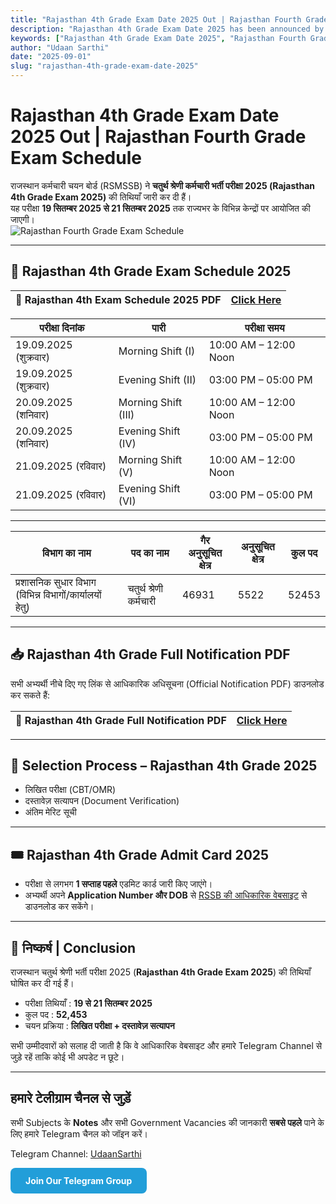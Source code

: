 ```yaml
---
title: "Rajasthan 4th Grade Exam Date 2025 Out | Rajasthan Fourth Grade Bharti Schedule, Posts, Selection Process"
description: "Rajasthan 4th Grade Exam Date 2025 has been announced by RSMSSB. Check Rajasthan Fourth Grade Exam Schedule, Vacancy Details, Notification PDF, Admit Card, and Selection Process."
keywords: ["Rajasthan 4th Grade Exam Date 2025", "Rajasthan Fourth Grade", "Rajasthan 4th Grade Vacancy", "Rajasthan 4th Grade Notification", "Rajasthan 4th Grade Exam Schedule", "Rajasthan 4th Grade Admit Card"]
author: "Udaan Sarthi"
date: "2025-09-01"
slug: "rajasthan-4th-grade-exam-date-2025"
---
```


# Rajasthan 4th Grade Exam Date 2025 Out | Rajasthan Fourth Grade Exam Schedule

राजस्थान कर्मचारी चयन बोर्ड (RSMSSB) ने **चतुर्थ श्रेणी कर्मचारी भर्ती परीक्षा 2025 (Rajasthan 4th Grade Exam 2025)** की तिथियाँ जारी कर दी हैं।  
यह परीक्षा **19 सितम्बर 2025 से 21 सितम्बर 2025** तक राज्यभर के विभिन्न केन्द्रों पर आयोजित की जाएगी।  
![Rajasthan Fourth Grade Exam Schedule](/images/blog/fourth-grade-exam-date.png)

---

## 📅 Rajasthan 4th Grade Exam Schedule 2025

| 📑 **Rajasthan 4th Exam Schedule 2025 PDF** | [Click Here](https://drive.google.com/file/d/1Niul3jqePSY9dFFSy7wwxsF3o9Zuuc8t/view?usp=drive_link) |
|--------------------------------------------------|---------------------------------------------------------------------------------------------------|


| परीक्षा दिनांक | पारी | परीक्षा समय |
|---------------|------|-------------|
| 19.09.2025 (शुक्रवार) | Morning Shift (I) | 10:00 AM – 12:00 Noon |
| 19.09.2025 (शुक्रवार) | Evening Shift (II) | 03:00 PM – 05:00 PM |
| 20.09.2025 (शनिवार) | Morning Shift (III) | 10:00 AM – 12:00 Noon |
| 20.09.2025 (शनिवार) | Evening Shift (IV) | 03:00 PM – 05:00 PM |
| 21.09.2025 (रविवार) | Morning Shift (V) | 10:00 AM – 12:00 Noon |
| 21.09.2025 (रविवार) | Evening Shift (VI) | 03:00 PM – 05:00 PM |

---



| विभाग का नाम | पद का नाम | गैर अनुसूचित क्षेत्र | अनुसूचित क्षेत्र | कुल पद |
|--------------|-----------|----------------------|------------------|--------|
| प्रशासनिक सुधार विभाग (विभिन्न विभागों/कार्यालयों हेतु) | चतुर्थ श्रेणी कर्मचारी | 46931 | 5522 | 52453 |

---

## 📥 Rajasthan 4th Grade Full Notification PDF  

सभी अभ्यर्थी नीचे दिए गए लिंक से आधिकारिक अधिसूचना (Official Notification PDF) डाउनलोड कर सकते हैं:  

| 📑 **Rajasthan 4th Grade Full Notification PDF** | [Click Here](https://drive.google.com/file/d/1iHe5ivTMiRjnuNR0w_RxE9DIbSEu3ohx/view) |
|--------------------------------------------------|----------------------------------------------------------------------------------|

---

## 📝 Selection Process – Rajasthan 4th Grade 2025

- लिखित परीक्षा (CBT/OMR)  
- दस्तावेज़ सत्यापन (Document Verification)  
- अंतिम मेरिट सूची  

---

## 🎟️ Rajasthan 4th Grade Admit Card 2025  

- परीक्षा से लगभग **1 सप्ताह पहले** एडमिट कार्ड जारी किए जाएंगे।  
- अभ्यर्थी अपने **Application Number और DOB** से [RSSB की आधिकारिक वेबसाइट](https://rsmssb.rajasthan.gov.in) से डाउनलोड कर सकेंगे।  

---

## 📌 निष्कर्ष | Conclusion  

राजस्थान चतुर्थ श्रेणी भर्ती परीक्षा 2025 (**Rajasthan 4th Grade Exam 2025**) की तिथियाँ घोषित कर दी गई हैं।  
- परीक्षा तिथियाँ : **19 से 21 सितम्बर 2025**  
- कुल पद : **52,453**  
- चयन प्रक्रिया : **लिखित परीक्षा + दस्तावेज़ सत्यापन**  

 सभी उम्मीदवारों को सलाह दी जाती है कि वे आधिकारिक वेबसाइट और हमारे Telegram Channel से जुड़े रहें ताकि कोई भी अपडेट न छूटे।  

---

##  हमारे टेलीग्राम चैनल से जुड़ें  

सभी Subjects के **Notes** और सभी Government Vacancies की जानकारी **सबसे पहले** पाने के लिए हमारे Telegram चैनल को जॉइन करें।  

Telegram Channel: [UdaanSarthi](https://t.me/UdaanSarthi)

<a href="https://t.me/UdaanSarthi" target="_blank" style="display: inline-block; padding: 12px 24px; background-color: #229ED9; color: white; text-decoration: none; border-radius: 8px; font-weight: bold; text-align: center;">Join Our Telegram Group</a>
